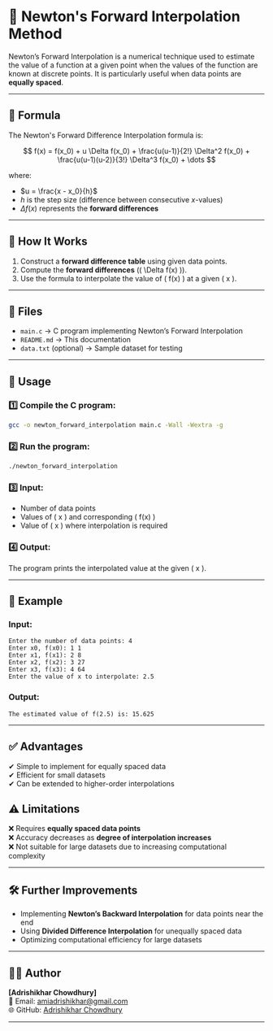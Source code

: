 # 📌 **Newton's Forward Interpolation Method**  

Newton’s Forward Interpolation is a numerical technique used to estimate the value of a function at a given point when the values of the function are known at discrete points. It is particularly useful when data points are **equally spaced**.

---

## 🚀 **Formula**
The Newton's Forward Difference Interpolation formula is:

$$
f(x) = f(x_0) + u \Delta f(x_0) + \frac{u(u-1)}{2!} \Delta^2 f(x_0) + \frac{u(u-1)(u-2)}{3!} \Delta^3 f(x_0) + \dots
$$

where:
- $u = \frac{x - x_0}{h}$
- $h$ is the step size (difference between consecutive $x$-values)
- $\Delta f(x)$ represents the **forward differences**

---

## 🔹 **How It Works**
1. Construct a **forward difference table** using given data points.
2. Compute the **forward differences** (\( \Delta f(x) \)).
3. Use the formula to interpolate the value of \( f(x) \) at a given \( x \).

---

## 📂 **Files**
- `main.c` → C program implementing Newton’s Forward Interpolation  
- `README.md` → This documentation  
- `data.txt` (optional) → Sample dataset for testing  

---

## 🔧 **Usage**
### 1️⃣ **Compile the C program:**
```sh
gcc -o newton_forward_interpolation main.c -Wall -Wextra -g
```
### 2️⃣ **Run the program:**
```sh
./newton_forward_interpolation
```
### 3️⃣ **Input:**
- Number of data points  
- Values of \( x \) and corresponding \( f(x) \)  
- Value of \( x \) where interpolation is required  

### 4️⃣ **Output:**
The program prints the interpolated value at the given \( x \).  

---

## 📌 **Example**
### **Input:**
```
Enter the number of data points: 4
Enter x0, f(x0): 1 1
Enter x1, f(x1): 2 8
Enter x2, f(x2): 3 27
Enter x3, f(x3): 4 64
Enter the value of x to interpolate: 2.5
```
### **Output:**
```
The estimated value of f(2.5) is: 15.625
```

---

## ✅ **Advantages**
✔ Simple to implement for equally spaced data  
✔ Efficient for small datasets  
✔ Can be extended to higher-order interpolations  

## ⚠ **Limitations**
❌ Requires **equally spaced data points**  
❌ Accuracy decreases as **degree of interpolation increases**  
❌ Not suitable for large datasets due to increasing computational complexity  

---

## 🛠 **Further Improvements**
- Implementing **Newton’s Backward Interpolation** for data points near the end  
- Using **Divided Difference Interpolation** for unequally spaced data  
- Optimizing computational efficiency for large datasets  

---

## 👨‍💻 **Author**
**[Adrishikhar Chowdhury]**  
📧 Email: amiadrishikhar@gmail.com  
🌐 GitHub: [Adrishikhar Chowdhury](https://github.com/AdrishikharChowdhury)  

---